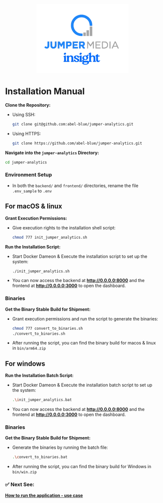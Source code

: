 <p align="center">
  <img src="../assets/others/jumper_media_layout.png" alt="Description" width="300"/>
</p>

# Installation Manual

**Clone the Repository:**

  * Using SSH:  

    ```bash
    git clone git@github.com:abel-blue/jumper-analytics.git
    ```
  * Using HTTPS:  

    ```bash
    git clone https://github.com/abel-blue/jumper-analytics.git
    ```

**Navigate into the `jumper-analytics` Directory:**

  ```bash
  cd jumper-analytics
  ```

### Environment Setup

- In both the `backend/` and `frontend/` directories, rename the file `.env_sample` to `.env`

## For macOS & linux

**Grant Execution Permissions:**

  * Give execution rights to the installation shell script:

    ```bash
    chmod 777 init_jumper_analytics.sh
    ```

**Run the Installation Script:**

  * Start Docker Dameon & Execute the installation script to set up the system:

    ```bash
    ./init_jumper_analytics.sh
    ```
* You can now access the backend at **http://0.0.0.0:8000** and the frontend at **http://0.0.0.0:3000** to open the dashboard.

### Binaries

**Get the Binary Stable Build for Shipment:**

  * Grant execution permissions and run the script to generate the binaries:

    ```bash
    chmod 777 convert_to_binaries.sh
    ./convert_to_binaries.sh
    ```

  * After running the script, you can find the binary build for  macos & linux in `bin/arm64.zip`

## For windows

**Run the Installation Batch Script:**

  * Start Docker Dameon & Execute the installation batch script to set up the system:

    ```bash
    .\init_jumper_analytics.bat
    ```
* You can now access the backend at **http://0.0.0.0:8000** and the frontend at **http://0.0.0.0:3000** to open the dashboard.

### Binaries

**Get the Binary Stable Build for Shipment:**

  * Generate the binaries by running the batch file:

    ```bash
    .\convert_to_binaries.bat
    ```
      
  * After running the script, you can find the binary build for  Windows in `bin/win.zip`


### ✅ Next See:
**[How to run the application - use case](usecase.md)**